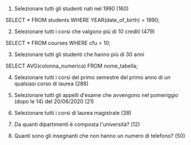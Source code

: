 
1. Selezionare tutti gli studenti nati nel 1990 (160)

SELECT * FROM students WHERE YEAR(date_of_birth) = 1990;

2. Selezionare tutti i corsi che valgono più di 10 crediti (479)

SELECT * FROM courses WHERE cfu > 10;

3. Selezionare tutti gli studenti che hanno più di 30 anni

SELECT AVG(colonna_numerica) FROM nome_tabella;


4. Selezionare tutti i corsi del primo semestre del primo anno di un qualsiasi corso di
laurea (286)

5. Selezionare tutti gli appelli d'esame che avvengono nel pomeriggio (dopo le 14) del
20/06/2020 (21)

6. Selezionare tutti i corsi di laurea magistrale (38)

7. Da quanti dipartimenti è composta l'università? (12)

8. Quanti sono gli insegnanti che non hanno un numero di telefono? (50) 

